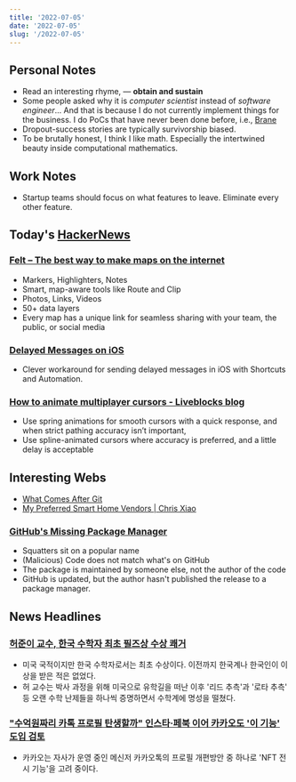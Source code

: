 ```yaml
---
title: '2022-07-05'
date: '2022-07-05'
slug: '/2022-07-05'
---
```


## Personal Notes

- Read an interesting rhyme, — **obtain and sustain**
- Some people asked why it is _computer scientist_ instead of _software engineer_... And that is because I do not currently implement things for the business. I do PoCs that have never been done before, i.e., [Brane](../Projects/Brane.md)
- Dropout-success stories are typically survivorship biased.
- To be brutally honest, I think I like math. Especially the intertwined beauty inside computational mathematics.

## Work Notes
- Startup teams should focus on what features to leave. Eliminate every other feature.

## Today's [HackerNews](../Resources/HackerNews.md)

### [Felt – The best way to make maps on the internet](https://felt.com/)

- Markers, Highlighters, Notes
- Smart, map-aware tools like Route and Clip
- Photos, Links, Videos
- 50+ data layers
- Every map has a unique link for seamless sharing with your team, the public, or social media

### [Delayed Messages on iOS](http://caleb.software/posts/ios-delayed-messages.html)

- Clever workaround for sending delayed messages in iOS with Shortcuts and Automation.

### [How to animate multiplayer cursors - Liveblocks blog](https://liveblocks.io/blog/how-to-animate-multiplayer-cursors)

- Use spring animations for smooth cursors with a quick response, and when strict pathing accuracy isn’t important,
- Use spline-animated cursors where accuracy is preferred, and a little delay is acceptable

## Interesting Webs

- [What Comes After Git](https://matt-rickard.com/what-comes-after-git/)
- [My Preferred Smart Home Vendors | Chris Xiao](https://chrisx.xyz/blog/my-preferred-smart-home-vendors/)

### [GitHub's Missing Package Manager](https://matt-rickard.com/githubs-missing-package-manager/)

- Squatters sit on a popular name
- (Malicious) Code does not match what's on GitHub
- The package is maintained by someone else, not the author of the code
- GitHub is updated, but the author hasn't published the release to a package manager.

## News Headlines

### [허준이 교수, 한국 수학자 최초 필즈상 수상 쾌거](https://n.news.naver.com/mnews/article/001/0013291081?rc=N&ntype=RANKING)

- 미국 국적이지만 한국 수학자로서는 최초 수상이다. 이전까지 한국계나 한국인이 이 상을 받은 적은 없었다.
- 허 교수는 박사 과정을 위해 미국으로 유학길을 떠난 이후 '리드 추측'과 '로타 추측' 등 오랜 수학 난제들을 하나씩 증명하면서 수학계에 명성을 떨쳤다.

### ["수억원짜리 카톡 프로필 탄생할까" 인스타·페북 이어 카카오도 '이 기능' 도입 검토](https://n.news.naver.com/mnews/article/009/0004985687)

- 카카오는 자사가 운영 중인 메신저 카카오톡의 프로필 개편방안 중 하나로 'NFT 전시 기능'을 고려 중이다.
